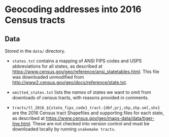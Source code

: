 # Geocoding addresses into 2016 Census tracts

## Data

Stored in the `data/` directory.

* `states.txt` contains a mapping of ANSI FIPS codes and USPS abbreviations for
  all states, as described at
  <https://www.census.gov/geo/reference/ansi_statetables.html>.  This file was
  downloaded unmodified from
  <http://www2.census.gov/geo/docs/reference/state.txt>.

* `omitted_states.txt` lists the _names_ of states we want to omit from
  downloads of census tracts, with reasons provided in comments.

* `tracts/tl_2016_${state_fips_code}_tract.{dbf,prj,shp,shp.xml,shx}` are the
  2016 Census tract Shapefiles and supporting files for each state, as
  described at <https://www.census.gov/geo/maps-data/data/tiger-line.html>.
  These are not checked into version control and must be downloaded locally by
  running `snakemake tracts`.
